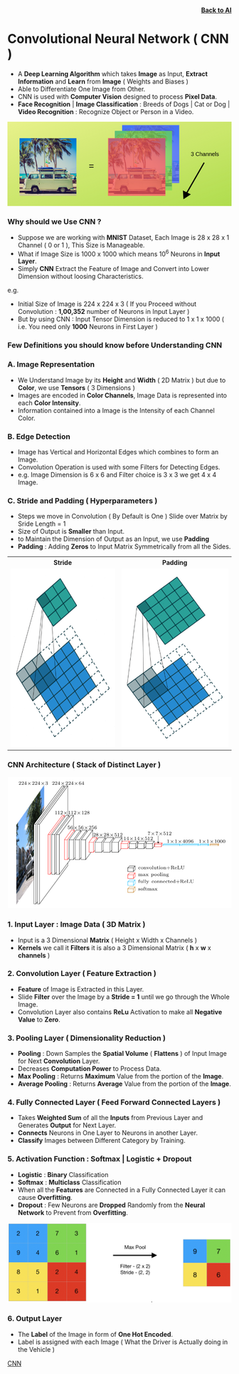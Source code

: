<h4 align=right><a href="https://github.com/KIRANKUMAR7296/Library/blob/main/AI/AI.md">Back to AI</a></h4>

# Convolutional Neural Network ( CNN )

- A **Deep Learning Algorithm** which takes **Image** as Input, **Extract Information** and **Learn** from **Image** ( Weights and Biases )
- Able to Differentiate One Image from Other.
- CNN is used with **Computer Vision** designed to process **Pixel Data**.
- **Face Recognition** | **Image Classification** : Breeds of Dogs | Cat or Dog | **Video Recognition** : Recognize Object or Person in a Video.

![Channels](Image/3Channels.png)

### Why should we Use CNN ?
- Suppose we are working with **MNIST** Dataset, Each Image is 28 x 28 x 1 Channel ( 0 or 1 ), This Size is Manageable.
- What if Image Size is 1000 x 1000 which means 10<sup>6</sup> Neurons in **Input Layer**. 
- Simply **CNN** Extract the Feature of Image and Convert into Lower Dimension without loosing Characteristics.

e.g.
- Initial Size of Image is 224 x 224 x 3 ( If you Proceed without Convolution : **1,00,352** number of Neurons in Input Layer )
- But by using CNN : Input Tensor Dimension is reduced to 1 x 1 x 1000 ( i.e. You need only **1000** Neurons in First Layer )

### Few Definitions you should know before Understanding CNN

### A. Image Representation
- We Understand Image by its **Height** and **Width** ( 2D Matrix ) but due to **Color**, we use **Tensors** ( 3 Dimensions )
- Images are encoded in **Color Channels**, Image Data is represented into each **Color Intensity**.
- Information contained into a Image is the Intensity of each Channel Color. 

### B. Edge Detection
- Image has Vertical and Horizontal Edges which combines to form an Image.
- Convolution Operation is used with some Filters for Detecting Edges.
- e.g. Image Dimension is 6 x 6 and Filter choice is 3 x 3 we get 4 x 4 Image.

### C. Stride and Padding ( Hyperparameters )
- Steps we move in Convolution ( By Default is One ) Slide over Matrix by Sride Length = 1
- Size of Output is **Smaller** than Input.
- to Maintain the Dimension of Output as an Input, we use **Padding**
- **Padding** : Adding **Zeros** to Input Matrix Symmetrically from all the Sides.

<table align=center>
  <tr><th>Stride</th><th>Padding</th></tr>
  <tr><td><img src="Image/Stride.gif" width='400px' height='400px'></td><td><img src="Image/Padding.gif" width='400px' height='400px'></td></tr>
</table>

### CNN Architecture ( Stack of Distinct Layer )

![CNN Layer](Image/CNNLayers.png)

### 1. Input Layer : Image Data ( 3D Matrix )
- Input is a 3 Dimensional **Matrix** ( Height x Width x Channels )
- **Kernels** we call it **Filters** it is also a 3 Dimensional Matrix ( **h** x **w** x **channels** )
 
### 2. Convolution Layer ( Feature Extraction )
- **Feature** of Image is Extracted in this Layer. 
- Slide **Filter** over the Image by a **Stride = 1** until we go through the Whole Image.
- Convolution Layer also contains **ReLu** Activation to make all **Negative Value** to **Zero**.

### 3. Pooling Layer ( Dimensionality Reduction )
- **Pooling** : Down Samples the **Spatial Volume** ( **Flattens** ) of Input Image for Next **Convolution** Layer.  
- Decreases **Computation Power** to Process Data. 
- **Max Pooling** : Returns **Maximum** Value from the portion of the **Image**.
- **Average Pooling** : Returns **Average** Value from the portion of the **Image**.

### 4. Fully Connected Layer ( Feed Forward Connected Layers )
- Takes **Weighted Sum** of all the **Inputs** from Previous Layer and Generates **Output** for Next Layer. 
- **Connects** Neurons in One Layer to Neurons in another Layer.
- **Classify** Images between Different Category by Training.

### 5. Activation Function : Softmax | Logistic + Dropout
- **Logistic** : **Binary** Classification
- **Softmax**  : **Multiclass** Classification
- When all the **Features** are Connected in a Fully Connected Layer it can cause **Overfitting**.
- **Dropout** : Few Neurons are **Dropped** Randomly from the **Neural Network** to Prevent from **Overfitting**.

![Max Pool](Image/MaxPool.png)

### 6. Output Layer
- The **Label** of the Image in form of **One Hot Encoded**.
- Label is assigned with each Image ( What the Driver is Actually doing in the Vehicle )

[CNN](https://towardsdatascience.com/covolutional-neural-network-cb0883dd6529)
